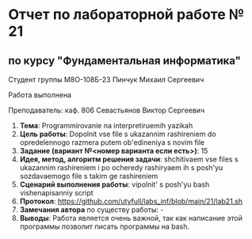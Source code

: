 # Отчет по лабораторной работе № 21
## по курсу "Фундаментальная информатика"

Студент группы М8О-108Б-23 Пинчук Михаил Сергеевич

Работа выполнена 

Преподаватель: каф. 806 Севастьянов Виктор Сергеевич

1. **Тема**: Programmirovanie na interpretiruemih yazikah
2. **Цель работы**: Dopolnit vse file s ukazannim rashireniem do opredelennogo razmera putem ob'edineniya s novim file
3. **Задание (вариант №<номер варианта если есть>)**: 15
4. **Идея, метод, алгоритм решения задачи**: shchitivaem vse files s ukazannim rashireniem i po ocheredy rashiryaem ih s posh'yu sozdavaemogo file s takim ge rashireniem
5. **Сценарий выполнения работы**: vipolnit' s posh'yu bash vishenapisanniy script
6. **Протокол**: https://github.com/utyfull/labs_inf/blob/main/21/lab21.sh
7. **Замечания автора** по существу работы: -
8. **Выводы**: Работа является очень важной, так как написание этой программы позволит писать программы на bash.
